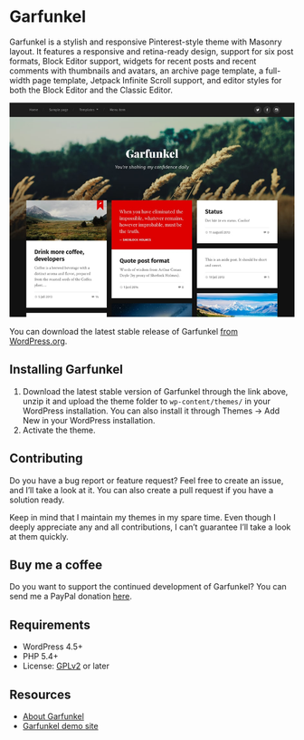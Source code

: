 # Garfunkel

Garfunkel is a stylish and responsive Pinterest-style theme with Masonry layout. It features a responsive and retina-ready design, support for six post formats, Block Editor support, widgets for recent posts and recent comments with thumbnails and avatars, an archive page template, a full-width page template, Jetpack Infinite Scroll support, and editor styles for both the Block Editor and the Classic Editor.

![Garfunkel](https://github.com/andersnoren/garfunkel/blob/master/screenshot.jpg)

You can download the latest stable release of Garfunkel [from WordPress.org](https://wordpress.org/themes/garfunkel/).

## Installing Garfunkel
1. Download the latest stable version of Garfunkel through the link above, unzip it and upload the theme folder to `wp-content/themes/` in your WordPress installation. You can also install it through Themes → Add New in your WordPress installation.
2. Activate the theme.

## Contributing
Do you have a bug report or feature request? Feel free to create an issue, and I’ll take a look at it. You can also create a pull request if you have a solution ready. 

Keep in mind that I maintain my themes in my spare time. Even though I deeply appreciate any and all contributions, I can’t guarantee I’ll take a look at them quickly.

## Buy me a coffee
Do you want to support the continued development of Garfunkel? You can send me a PayPal donation [here](https://www.paypal.com/cgi-bin/webscr?cmd=_donations&business=anders%40andersnoren%2ese&lc=US&item_name=Free%20WordPress%20Themes%20from%20Anders%20Noren&currency_code=USD&bn=PP%2dDonationsBF%3abtn_donateCC_LG%2egif%3aNonHosted).

## Requirements
- WordPress 4.5+
- PHP 5.4+
- License: [GPLv2](https://www.gnu.org/licenses/gpl-2.0.html) or later

## Resources
- [About Garfunkel](https://andersnoren.se/teman/garfunkel-wordpress-theme/)
- [Garfunkel demo site](https://andersnoren.se/themes/garfunkel/)